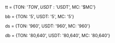 [//]: # (Treasury Token)
tt = {TON: '$TON', 
      USDT: '$USDT', 
      MC: '$MC'}

[//]: # (Blockchain Blocks per second)
bb = {TON: '5', 
      USDT: '5', 
      MC: '5'}

[//]: # (Duration of the siege)
ds = {TON: '960', 
      USDT: '960', 
      MC: '960'}

[//]: # (Duration of the battle)
db = {TON: '80,640', 
      USDT: '80,640', 
      MC: '80,640'}

